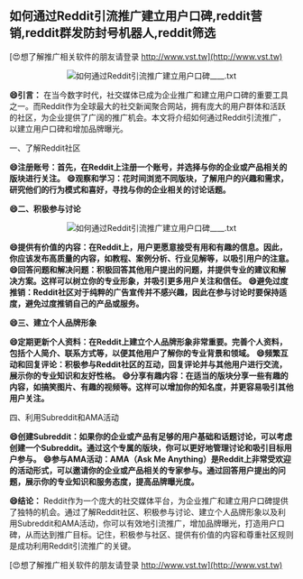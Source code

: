 ## **如何通过Reddit引流推广建立用户口碑,reddit营销,reddit群发防封号机器人,reddit筛选**

[😍想了解推广相关软件的朋友请登录 http://www.vst.tw](http://www.vst.tw)

 <center><img src="https://vst.tw/MP4/tuiguang/png/2.png" alt="如何通过Reddit引流推广建立用户口碑____.txt"></center>

**😄引言：**
在当今数字时代，社交媒体已成为企业推广和建立用户口碑的重要工具之一。而Reddit作为全球最大的社交新闻聚合网站，拥有庞大的用户群体和活跃的社区，为企业提供了广阔的推广机会。本文将介绍如何通过Reddit引流推广，以建立用户口碑和增加品牌曝光。

一、了解Reddit社区

**😄注册账号：首先，在Reddit上注册一个账号，并选择与你的企业或产品相关的版块进行关注。**
**😄观察和学习：花时间浏览不同版块，了解用户的兴趣和需求，研究他们的行为模式和喜好，寻找与你的企业相关的讨论话题。**

**😄二、积极参与讨论**

 <center><img src="https://vst.tw/MP4/tuiguang/png/5.png" alt="如何通过Reddit引流推广建立用户口碑____.txt"></center>

**😄提供有价值的内容：在Reddit上，用户更愿意接受有用和有趣的信息。因此，你应该发布高质量的内容，如教程、案例分析、行业见解等，以吸引用户的注意。**
**😄回答问题和解决问题：积极回答其他用户提出的问题，并提供专业的建议和解决方案。这样可以树立你的专业形象，并吸引更多用户关注和信任。**
**😄避免过度推销：Reddit社区对于纯粹的广告宣传并不感兴趣，因此在参与讨论时要保持适度，避免过度推销自己的产品或服务。**

**😄三、建立个人品牌形象**

**😄定期更新个人资料：在Reddit上建立个人品牌形象非常重要。完善个人资料，包括个人简介、联系方式等，以便其他用户了解你的专业背景和领域。**
**😄频繁互动和回复评论：积极参与Reddit社区的互动，回复评论并与其他用户进行交流，展示你的专业知识和友好性格。**
**😄分享有趣内容：在适当的版块分享一些有趣的内容，如搞笑图片、有趣的视频等。这样可以增加你的知名度，并更容易吸引其他用户关注。**

四、利用Subreddit和AMA活动

**😄创建Subreddit：如果你的企业或产品有足够的用户基础和话题讨论，可以考虑创建一个Subreddit。通过这个专属的版块，你可以更好地管理讨论和吸引目标用户参与。**
**😄参与AMA活动：AMA（Ask Me Anything）是Reddit上非常受欢迎的活动形式，可以邀请你的企业或产品相关的专家参与。通过回答用户提出的问题，展示你的专业知识和服务态度，提高品牌曝光度。**

**😄结论：**
Reddit作为一个庞大的社交媒体平台，为企业推广和建立用户口碑提供了独特的机会。通过了解Reddit社区、积极参与讨论、建立个人品牌形象以及利用Subreddit和AMA活动，你可以有效地引流推广，增加品牌曝光，打造用户口碑，从而达到推广目标。记住，积极参与社区、提供有价值的内容和尊重社区规则是成功利用Reddit引流推广的关键。

[😍想了解推广相关软件的朋友请登录 http://www.vst.tw](http://www.vst.tw)




